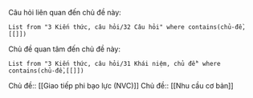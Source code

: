 Câu hỏi liên quan đến chủ đề này:
```dataview
List from "3 Kiến thức, câu hỏi/32 Câu hỏi" where contains(chủ-đề,[[]]) 
```

Chủ đề quan tâm đến chủ đề này:
```dataview
List from "3 Kiến thức, câu hỏi/31 Khái niệm, chủ đề" where contains(chủ-đề,[[]]) 
```
Chủ đề:: [[Giao tiếp phi bạo lực (NVC)]]
Chủ đề:: [[Nhu cầu cơ bản]]
